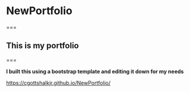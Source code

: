 # NewPortfolio
===


## This is my portfolio
===


**I built this using a bootstrap template and editing it down for my needs** 

https://cgottshalkjr.github.io/NewPortfolio/
